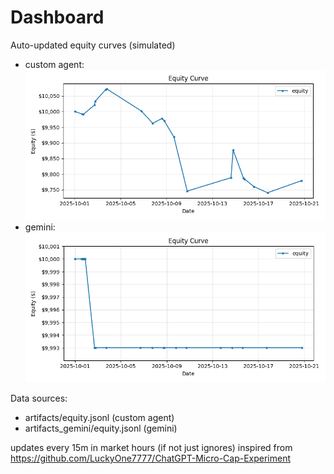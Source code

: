 # Dashboard

Auto-updated equity curves (simulated)

- custom agent: ![Equity Curve](artifacts/equity.png?v=771f9ec)
- gemini: ![Equity Curve (Gemini)](artifacts_gemini/equity.png?v=771f9ec)

Data sources:
- artifacts/equity.jsonl (custom agent)
- artifacts_gemini/equity.jsonl (gemini)

updates every 15m in market hours (if not just ignores)
inspired from https://github.com/LuckyOne7777/ChatGPT-Micro-Cap-Experiment